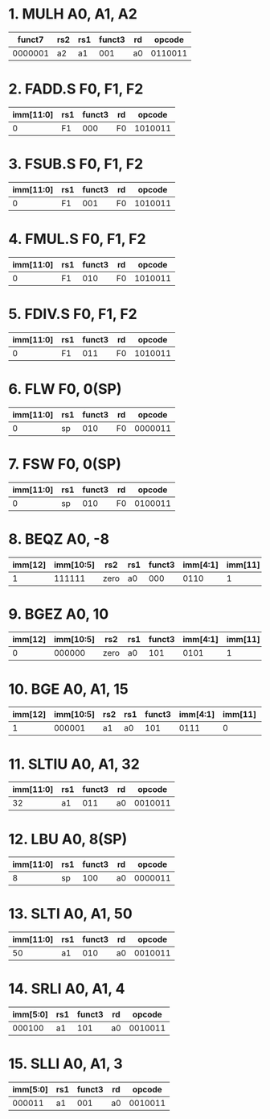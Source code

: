 # 1. MULH A0, A1, A2
| funct7  | rs2  | rs1  | funct3 | rd   | opcode  |
|---------|------|------|--------|------|---------|
| 0000001 | a2   | a1   | 001    | a0   | 0110011 |

# 2. FADD.S F0, F1, F2
| imm[11:0] | rs1  | funct3 | rd   | opcode  |
|-----------|------|--------|------|---------|
| 0         | F1   | 000    | F0   | 1010011 |

# 3. FSUB.S F0, F1, F2
| imm[11:0] | rs1  | funct3 | rd   | opcode  |
|-----------|------|--------|------|---------|
| 0         | F1   | 001    | F0   | 1010011 |

# 4. FMUL.S F0, F1, F2
| imm[11:0] | rs1  | funct3 | rd   | opcode  |
|-----------|------|--------|------|---------|
| 0         | F1   | 010    | F0   | 1010011 |

# 5. FDIV.S F0, F1, F2
| imm[11:0] | rs1  | funct3 | rd   | opcode  |
|-----------|------|--------|------|---------|
| 0         | F1   | 011    | F0   | 1010011 |

# 6. FLW F0, 0(SP)
| imm[11:0] | rs1  | funct3 | rd   | opcode  |
|-----------|------|--------|------|---------|
| 0         | sp   | 010    | F0   | 0000011 |

# 7. FSW F0, 0(SP)
| imm[11:0] | rs1  | funct3 | rd   | opcode  |
|-----------|------|--------|------|---------|
| 0         | sp   | 010    | F0   | 0100011 |

# 8. BEQZ A0, -8
| imm[12] | imm[10:5] | rs2  | rs1  | funct3 | imm[4:1] | imm[11] | opcode  |
|---------|-----------|------|------|--------|----------|---------|---------|
| 1       | 111111    | zero | a0   | 000    | 0110     | 1       | 1100011 |

# 9. BGEZ A0, 10
| imm[12] | imm[10:5] | rs2  | rs1  | funct3 | imm[4:1] | imm[11] | opcode  |
|---------|-----------|------|------|--------|----------|---------|---------|
| 0       | 000000    | zero | a0   | 101    | 0101     | 1       | 1100011 |

# 10. BGE A0, A1, 15
| imm[12] | imm[10:5] | rs2  | rs1  | funct3 | imm[4:1] | imm[11] | opcode  |
|---------|-----------|------|------|--------|----------|---------|---------|
| 1       | 000001    | a1   | a0   | 101    | 0111     | 0       | 1100011 |

# 11. SLTIU A0, A1, 32
| imm[11:0] | rs1  | funct3 | rd   | opcode  |
|-----------|------|--------|------|---------|
| 32        | a1   | 011    | a0   | 0010011 |

# 12. LBU A0, 8(SP)
| imm[11:0] | rs1  | funct3 | rd   | opcode  |
|-----------|------|--------|------|---------|
| 8         | sp   | 100    | a0   | 0000011 |

# 13. SLTI A0, A1, 50
| imm[11:0] | rs1  | funct3 | rd   | opcode  |
|-----------|------|--------|------|---------|
| 50        | a1   | 010    | a0   | 0010011 |

# 14. SRLI A0, A1, 4
| imm[5:0]  | rs1  | funct3 | rd   | opcode  |
|-----------|------|--------|------|---------|
| 000100    | a1   | 101    | a0   | 0010011 |

# 15. SLLI A0, A1, 3
| imm[5:0]  | rs1  | funct3 | rd   | opcode  |
|-----------|------|--------|------|---------|
| 000011    | a1   | 001    | a0   | 0010011 |
